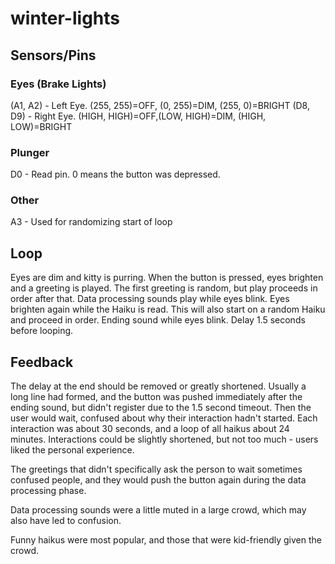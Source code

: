 # winter-lights

## Sensors/Pins

### Eyes (Brake Lights)
(A1, A2) - Left Eye. (255, 255)=OFF, (0, 255)=DIM, (255, 0)=BRIGHT
(D8, D9) - Right Eye. (HIGH, HIGH)=OFF,(LOW, HIGH)=DIM, (HIGH, LOW)=BRIGHT 

### Plunger
D0 - Read pin. 0 means the button was depressed.

### Other
A3 - Used for randomizing start of loop

## Loop

Eyes are dim and kitty is purring. 
When the button is pressed, eyes brighten and a greeting is played. The first greeting is random, but play proceeds in order after that. 
Data processing sounds play while eyes blink. 
Eyes brighten again while the Haiku is read. This will also start on a random Haiku and proceed in order.
Ending sound while eyes blink.
Delay 1.5 seconds before looping.

## Feedback

The delay at the end should be removed or greatly shortened. Usually a long line had formed, and the button was pushed immediately after the ending sound, but didn't register due to the 1.5 second timeout. Then the user would wait, confused about why their interaction hadn't started. Each interaction was about 30 seconds, and a loop of all haikus about 24 minutes. Interactions could be slightly shortened, but not too much - users liked the personal experience.

The greetings that didn't specifically ask the person to wait sometimes confused people, and they would push the button again during the data processing phase.

Data processing sounds were a little muted in a large crowd, which may also have led to confusion.

Funny haikus were most popular, and those that were kid-friendly given the crowd.
